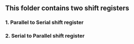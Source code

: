 ## This folder contains two shift registers
### 1. Parallel to Serial shift register
### 2. Serial to Parallel shift register
